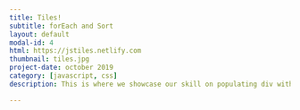 ```yaml
---
title: Tiles!
subtitle: forEach and Sort
layout: default
modal-id: 4
html: https://jstiles.netlify.com
thumbnail: tiles.jpg
project-date: october 2019
category: [javascript, css]
description: This is where we showcase our skill on populating div with tiles using forEach loop and sorting it.

---
```

